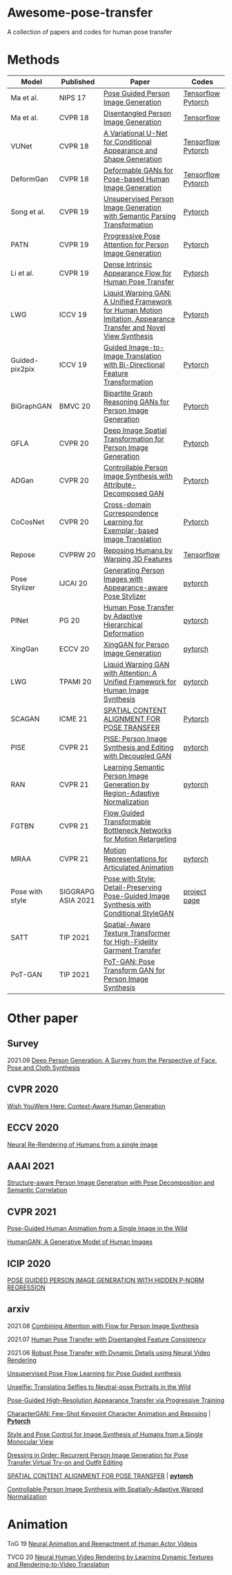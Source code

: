 # Awesome-pose-transfer
A collection of papers and codes for human pose transfer

# Methods
Model | Published | Paper | Codes 
---- | ---- | ---- | ----
Ma et al. | NIPS 17 | [ Pose Guided Person Image Generation](https://papers.nips.cc/paper/6644-pose-guided-person-image-generation.pdf) | [Tensorflow](https://github.com/charliememory/Pose-Guided-Person-Image-Generation) [Pytorch](https://github.com/harshitbansal05/Pose-Guided-Image-Generation)
Ma et al. | CVPR 18 | [Disentangled Person Image Generation](http://homes.esat.kuleuven.be/~liqianma/pdf/CVPR18_Ma_Disentangled_Person_Image_Generation.pdf) | [Tensorflow](https://github.com/charliememory/Disentangled-Person-Image-Generation)
VUNet | CVPR 18 | [A Variational U-Net for Conditional Appearance and Shape Generation](https://compvis.github.io/vunet/images/vunet.pdf) | [Tensorflow](https://github.com/CompVis/vunet) [Pytorch](https://github.com/jhaux/VUNet)
DeformGan | CVPR 18 | [Deformable GANs for Pose-based Human Image Generation](https://arxiv.org/abs/1801.00055) | [Tensorflow](https://github.com/AliaksandrSiarohin/pose-gan) [Pytorch](https://github.com/ssfootball04/pose-transfer)
Song et al. | CVPR 19 | [Unsupervised Person Image Generation with Semantic Parsing Transformation](https://arxiv.org/abs/1904.03379) | [Pytorch](https://github.com/SijieSong/person_generation_spt)
PATN | CVPR 19 |  [Progressive Pose Attention for Person Image Generation](http://arxiv.org/abs/1904.03349) | [Pytorch](https://github.com/tengteng95/Pose-Transfer)
Li et al. | CVPR 19 | [Dense Intrinsic Appearance Flow for Human Pose Transfer](http://mmlab.ie.cuhk.edu.hk/projects/pose-transfer/) | [Pytorch](https://github.com/ly015/intrinsic_flow)
LWG | ICCV 19 | [Liquid Warping GAN: A Unified Framework for Human Motion Imitation, Appearance Transfer and Novel View Synthesis](https://arxiv.org/pdf/1909.12224.pdf) | [Pytorch](https://github.com/svip-lab/impersonator)
Guided-pix2pix| ICCV 19 | [Guided Image-to-Image Translation with Bi-Directional Feature Transformation](https://filebox.ece.vt.edu/~Badour/guided_pix2pix.pdf)| [Pytorch](https://github.com/vt-vl-lab/Guided-pix2pix?tdsourcetag=s_pctim_aiomsg)
BiGraphGAN | BMVC 20 | [Bipartite Graph Reasoning GANs for Person Image Generation](https://arxiv.org/abs/2008.04381)|[Pytorch](https://github.com/Ha0Tang/BiGraphGAN)
GFLA | CVPR 20 | [Deep Image Spatial Transformation for Person Image Generation](https://arxiv.org/abs/2003.00696) | [Pytorch](https://github.com/RenYurui/Global-Flow-Local-Attention)
ADGan | CVPR 20 | [Controllable Person Image Synthesis with Attribute-Decomposed GAN](https://arxiv.org/abs/2003.12267) | [Pytorch](https://github.com/menyifang/ADGAN)
CoCosNet | CVPR 20 | [Cross-domain Correspondence Learning for Exemplar-based Image Translation](https://arxiv.org/abs/2004.05571) | [Pytorch](https://github.com/microsoft/CoCosNet)
Repose | CVPRW 20 | [Reposing Humans by Warping 3D Features](https://arxiv.org/pdf/2006.04898.pdf) | [Tensorflow](https://github.com/MKnoche/warp3d_reposing/blob/master/train.py)
Pose Stylizer | IJCAI 20 | [Generating Person Images with Appearance-aware Pose Stylizer](https://arxiv.org/pdf/2007.09077.pdf) | [pytorch](https://github.com/siyuhuang/PoseStylizer)
PINet | PG 20| [Human Pose Transfer by Adaptive Hierarchical Deformation]() | [pytorch](https://github.com/Zhangjinso/PINet_PG)
XingGan | ECCV 20 | [XingGAN for Person Image Generation](https://arxiv.org/abs/2007.09278) | [pytorch](https://github.com/Ha0Tang/XingGAN)
LWG | TPAMI 20 | [Liquid Warping GAN with Attention: A Unified Framework for Human Image Synthesis](https://arxiv.org/abs/2011.09055v1) | [pytorch](https://github.com/iPERDance/iPERCore)
SCAGAN | ICME 21|[SPATIAL CONTENT ALIGNMENT FOR POSE TRANSFER](https://arxiv.org/pdf/2103.16828.pdf) |[Pytorch](https://github.com/rocketappslab/SCA-GAN)
PISE | CVPR 21| [PISE: Person Image Synthesis and Editing with Decoupled GAN](https://arxiv.org/abs/2103.04023) | [pytorch](https://github.com/Zhangjinso/PISE)
RAN | CVPR 21 | [Learning Semantic Person Image Generation by Region-Adaptive Normalization]()| [pytorch](https://github.com/cszy98/SPGNet)
FGTBN | CVPR 21 | [Flow Guided Transformable Bottleneck Networks for Motion Retargeting](https://arxiv.org/pdf/2106.07771.pdf) | 
MRAA | CVPR 21 | [Motion Representations for Articulated Animation](https://arxiv.org/abs/2104.11280) | [pytorch](https://github.com/snap-research/articulated-animation)
Pose with style| SIGGRAPG ASIA 2021 | [Pose with Style: Detail-Preserving Pose-Guided Image Synthesis with Conditional StyleGAN ](https://arxiv.org/pdf/2109.06166) | [project page](https://pose-with-style.github.io/) 
SATT | TIP 2021 | [Spatial-Aware Texture Transformer for High-Fidelity Garment Transfer](https://ieeexplore.ieee.org/document/9525061) | 
PoT-GAN | TIP 2021 | [PoT-GAN: Pose Transform GAN for Person Image Synthesis](https://ieeexplore.ieee.org/document/9524559) | 


# Other paper

## Survey
2021.09 [Deep Person Generation: A Survey from the Perspective of Face, Pose and Cloth Synthesis](https://arxiv.org/pdf/2109.02081.pdf)

## CVPR 2020

[Wish YouWere Here: Context-Aware Human Generation](https://arxiv.org/abs/2005.10663)

## ECCV 2020
[Neural Re-Rendering of Humans from a single image](http://gvv.mpi-inf.mpg.de/projects/NHRR/data/1415.pdf)

## AAAI 2021
[Structure-aware Person Image Generation with Pose Decomposition and Semantic Correlation](https://arxiv.org/pdf/2102.02972.pdf)

## CVPR 2021
[Pose-Guided Human Animation from a Single Image in the Wild](https://arxiv.org/pdf/2012.03796.pdf)

[HumanGAN: A Generative Model of Human Images]()

## ICIP 2020 
[POSE GUIDED PERSON IMAGE GENERATION WITH HIDDEN P-NORM REGRESSION](https://arxiv.org/pdf/2102.10033.pdf)

## arxiv
2021.08 [Combining Attention with Flow for Person Image Synthesis ](https://arxiv.org/pdf/2108.01823)

2021.07 [Human Pose Transfer with Disentangled Feature Consistency](https://arxiv.org/pdf/2107.10984.pdf)

2021.06 [Robust Pose Transfer with Dynamic Details using Neural Video Rendering ](https://arxiv.org/pdf/2106.14132)

[Unsupervised Pose Flow Learning for Pose Guided synthesis](https://arxiv.org/abs/1909.13819)

[Unselfie: Translating Selfies to Neutral-pose Portraits in the Wild](https://arxiv.org/pdf/2007.15068.pdf)

[Pose-Guided High-Resolution Appearance Transfer via Progressive Training](https://arxiv.org/pdf/2008.11898.pdf)

[CharacterGAN: Few-Shot Keypoint Character Animation and Reposing](https://arxiv.org/abs/2102.03141) | [**Pytorch**](https://github.com/tohinz/CharacterGAN)

[Style and Pose Control for Image Synthesis of Humans from a Single Monocular View](https://arxiv.org/pdf/2102.11263.pdf)

[Dressing in Order: Recurrent Person Image Generation for Pose Transfer,Virtual Try-on and Outfit Editing](https://arxiv.org/pdf/2104.07021.pdf)

[SPATIAL CONTENT ALIGNMENT FOR POSE TRANSFER](https://arxiv.org/pdf/2103.16828.pdf) | [**pytorch**](https://github.com/rocketappslab/SCA-GAN)

[Controllable Person Image Synthesis with Spatially-Adaptive Warped Normalization](https://arxiv.org/abs/2105.14739)

# Animation

ToG 19 [Neural Animation and Reenactment of Human Actor Videos](https://arxiv.org/abs/1809.03658)

TVCG 20 [Neural Human Video Rendering by Learning Dynamic Textures and Rendering-to-Video Translation](https://arxiv.org/pdf/2001.04947.pdf)

